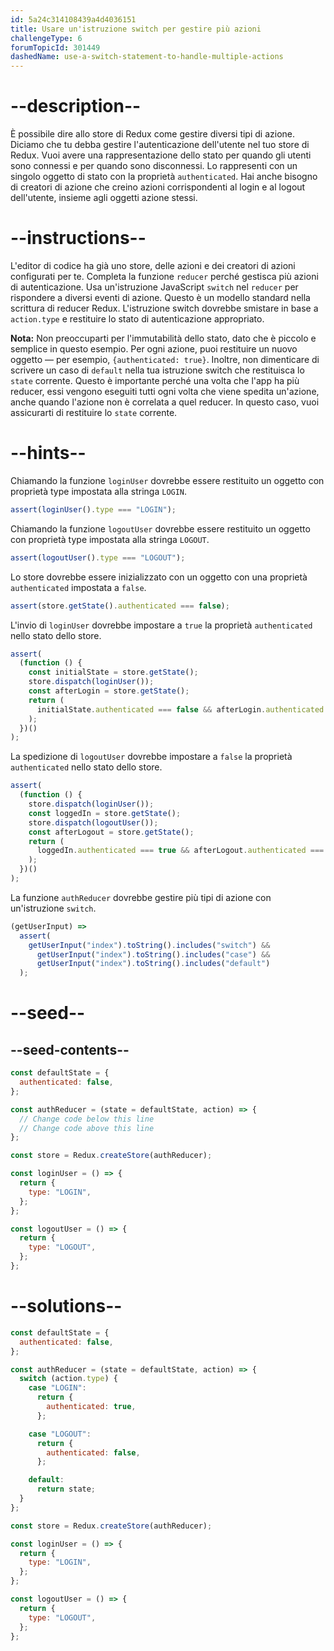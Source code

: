 ```yaml
---
id: 5a24c314108439a4d4036151
title: Usare un'istruzione switch per gestire più azioni
challengeType: 6
forumTopicId: 301449
dashedName: use-a-switch-statement-to-handle-multiple-actions
---
```


# --description--

È possibile dire allo store di Redux come gestire diversi tipi di azione. Diciamo che tu debba gestire l'autenticazione dell'utente nel tuo store di Redux. Vuoi avere una rappresentazione dello stato per quando gli utenti sono connessi e per quando sono disconnessi. Lo rappresenti con un singolo oggetto di stato con la proprietà `authenticated`. Hai anche bisogno di creatori di azione che creino azioni corrispondenti al login e al logout dell'utente, insieme agli oggetti azione stessi.

# --instructions--

L'editor di codice ha già uno store, delle azioni e dei creatori di azioni configurati per te. Completa la funzione `reducer` perché gestisca più azioni di autenticazione. Usa un'istruzione JavaScript `switch` nel `reducer` per rispondere a diversi eventi di azione. Questo è un modello standard nella scrittura di reducer Redux. L'istruzione switch dovrebbe smistare in base a `action.type` e restituire lo stato di autenticazione appropriato.

**Nota:** Non preoccuparti per l'immutabilità dello stato, dato che è piccolo e semplice in questo esempio. Per ogni azione, puoi restituire un nuovo oggetto — per esempio, `{authenticated: true}`. Inoltre, non dimenticare di scrivere un caso di `default` nella tua istruzione switch che restituisca lo `state` corrente. Questo è importante perché una volta che l'app ha più reducer, essi vengono eseguiti tutti ogni volta che viene spedita un'azione, anche quando l'azione non è correlata a quel reducer. In questo caso, vuoi assicurarti di restituire lo `state` corrente.

# --hints--

Chiamando la funzione `loginUser` dovrebbe essere restituito un oggetto con proprietà type impostata alla stringa `LOGIN`.

```js
assert(loginUser().type === "LOGIN");
```

Chiamando la funzione `logoutUser` dovrebbe essere restituito un oggetto con proprietà type impostata alla stringa `LOGOUT`.

```js
assert(logoutUser().type === "LOGOUT");
```

Lo store dovrebbe essere inizializzato con un oggetto con una proprietà `authenticated` impostata a `false`.

```js
assert(store.getState().authenticated === false);
```

L'invio di `loginUser` dovrebbe impostare a `true` la proprietà `authenticated` nello stato dello store.

```js
assert(
  (function () {
    const initialState = store.getState();
    store.dispatch(loginUser());
    const afterLogin = store.getState();
    return (
      initialState.authenticated === false && afterLogin.authenticated === true
    );
  })()
);
```

La spedizione di `logoutUser` dovrebbe impostare a `false` la proprietà `authenticated` nello stato dello store.

```js
assert(
  (function () {
    store.dispatch(loginUser());
    const loggedIn = store.getState();
    store.dispatch(logoutUser());
    const afterLogout = store.getState();
    return (
      loggedIn.authenticated === true && afterLogout.authenticated === false
    );
  })()
);
```

La funzione `authReducer` dovrebbe gestire più tipi di azione con un'istruzione `switch`.

```js
(getUserInput) =>
  assert(
    getUserInput("index").toString().includes("switch") &&
      getUserInput("index").toString().includes("case") &&
      getUserInput("index").toString().includes("default")
  );
```

# --seed--

## --seed-contents--

```js
const defaultState = {
  authenticated: false,
};

const authReducer = (state = defaultState, action) => {
  // Change code below this line
  // Change code above this line
};

const store = Redux.createStore(authReducer);

const loginUser = () => {
  return {
    type: "LOGIN",
  };
};

const logoutUser = () => {
  return {
    type: "LOGOUT",
  };
};
```

# --solutions--

```js
const defaultState = {
  authenticated: false,
};

const authReducer = (state = defaultState, action) => {
  switch (action.type) {
    case "LOGIN":
      return {
        authenticated: true,
      };

    case "LOGOUT":
      return {
        authenticated: false,
      };

    default:
      return state;
  }
};

const store = Redux.createStore(authReducer);

const loginUser = () => {
  return {
    type: "LOGIN",
  };
};

const logoutUser = () => {
  return {
    type: "LOGOUT",
  };
};
```
